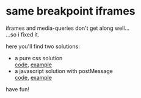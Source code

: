 # same breakpoint iframes

iframes and media-queries don't get along well...  
...so i fixed it.

here you'll find two solutions:

- a pure css solution  
  [code](https://github.com/cdeath/same-breakpoint-iframes/tree/main/pure-css), [example](https://cdeath.github.io/same-breakpoint-iframes/pure-css)
- a javascript solution with postMessage  
  [code](https://github.com/cdeath/same-breakpoint-iframes/tree/main/javascript-postmessage), [example](https://cdeath.github.com/same-breakpoint-iframes/javascript-postmessage)

have fun!